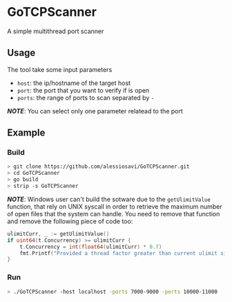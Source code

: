 # GoTCPScanner

A simple multithread port scanner

## Usage

The tool take some input parameters

- `host`: the ip/hostname of the target host
- `port`: the port that you want to verify if is open
- `ports`: the range of ports to scan separated by `-`

**_NOTE_**: You can select only one parameter relatead to the port

## Example

### Build

```bash
> git clone https://github.com/alessiosavi/GoTCPScanner.git
> cd GoTCPScanner
> go build
> strip -s GoTCPScanner
```
**_NOTE_**: Windows user can't build the sotware due to the `getUlimitValue` function, that rely on UNIX syscall in order to retrieve the maximum number of open files that the system can handle. You need to remove that function and remove the following piece of code too:

```go
ulimitCurr, _ := getUlimitValue()
if uint64(t.Concurrency) >= ulimitCurr {
    t.Concurrency = int(float64(ulimitCurr) * 0.7)
    fmt.Printf("Provided a thread factor greater than current ulimit size, setting at MAX [%d] requests\n", t.Concurrency)
}
```

### Run

```bash
> ./GoTCPScanner -host localhost -ports 7000-9000 -ports 10000-11000
```

